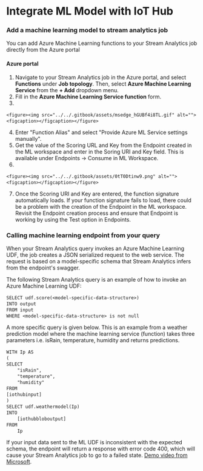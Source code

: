 # Integrate ML Model with IoT Hub

### Add a machine learning model to stream analytics job <a href="#add-a-machine-learning-model-to-your-job" id="add-a-machine-learning-model-to-your-job"></a>

You can add Azure Machine Learning functions to your Stream Analytics job directly from the Azure portal

#### Azure portal <a href="#azure-portal" id="azure-portal"></a>

1. Navigate to your Stream Analytics job in the Azure portal, and select **Functions** under **Job topology**. Then, select **Azure Machine Learning Service** from the **+ Add** dropdown menu.
2. Fill in the **Azure Machine Learning Service function** form.
3.

    <figure><img src="../../.gitbook/assets/msedge_hGUBf4i8TL.gif" alt=""><figcaption></figcaption></figure>
4. Enter "Function Alias" and select "Provide Azure ML Service settings manually".
5. Get the value of the Scoring URL and Key from the Endpoint created in the ML workspace and enter in the Soring URI and Key field. This is available under Endpoints -> Consume in ML Workspace.
6.

    <figure><img src="../../.gitbook/assets/0tT0Dtinw9.png" alt=""><figcaption></figcaption></figure>
7. Once the Scoring URI and Key are entered, the function signature automatically loads. If your function signature fails to load, there could be a problem with the creation of the Endpoint in the ML workspace. Revisit the Endpoint creation process and ensure that Endpoint is working by using the Test option in Endpoints.

### Calling machine learning endpoint from your query <a href="#calling-machine-learning-endpoint-from-your-query" id="calling-machine-learning-endpoint-from-your-query"></a>

When your Stream Analytics query invokes an Azure Machine Learning UDF, the job creates a JSON serialized request to the web service. The request is based on a model-specific schema that Stream Analytics infers from the endpoint's swagger.

The following Stream Analytics query is an example of how to invoke an Azure Machine Learning UDF:

```
SELECT udf.score(<model-specific-data-structure>)
INTO output
FROM input
WHERE <model-specific-data-structure> is not null
```

A more specific query is given below. This is an example from a weather prediction model where the machine learning service (function) takes three parameters i.e. isRain, temperature, humidity and returns predictions.

```
WITH Ip AS
(
SELECT 
    "isRain",
    "temperature",
    "humidity"
FROM
[iothubinput]
)
SELECT udf.weathermodel(Ip)
INTO
    [iothubbloboutput]
FROM
    Ip
```

If your input data sent to the ML UDF is inconsistent with the expected schema, the endpoint will return a response with error code 400, which will cause your Stream Analytics job to go to a failed state. [Demo video from Microsoft](https://www.microsoft.com/en-us/videoplayer/embed/RE4RMir?postJsllMsg=true).
